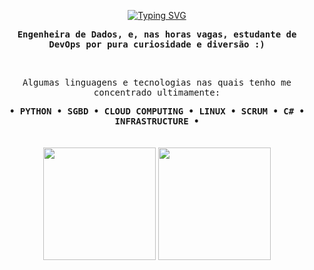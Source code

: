 <p align="center">
<a href="https://git.io/typing-svg"><img src="https://readme-typing-svg.demolab.com?font=Fira+Code&pause=1000&color=BF8AF7FF&repeat=false&width=435&lines=Hello%2C+fail+world" alt="Typing SVG" /></a>
</p>

<p align="center">
  <samp> <strong>Engenheira de Dados, e, nas horas vagas, estudante de DevOps por pura curiosidade e diversão :)</strong> </samp> 
</p>

<br>

<p align="center">
    <samp>Algumas linguagens e tecnologias nas quais tenho me concentrado ultimamente:</samp>
</p>

<div align="center">
    <samp>
        <strong>
            &bull; PYTHON &bull;
            SGBD &bull; CLOUD COMPUTING &bull; LINUX &bull;
            SCRUM &bull; C# &bull; INFRASTRUCTURE &bull;
        </strong>
</div>
      
<br>

<!--
<a href="#"><img height="100px" src="https://github-readme-stats.vercel.app/api?username=biewdev&hide_title=true&hide_border=true&show_icons=true&include_all_commits=true&count_private=true&line_height=21&text_color=000&icon_color=000&bg_color=0,fff44a,6accff,43bfff,5c1cff&theme=graywhite"/><img height="100px" src="https://github-readme-stats.vercel.app/api/top-langs/?username=biewdev&hide=html&hide_title=true&hide_border=true&layout=compact&langs_count=7&text_color=000&icon_color=fff&bg_color=0,5c1cff,43bfff,6accff,fff44a&theme=graywhite"/></a>
-->
<br>
</div>

<div align="center">
  
  <img height="180em" src="https://github-readme-stats.vercel.app/api?username=amandacordeiro&theme=dark&show_icons=true"/>
  <img height="180em" src="https://github-readme-stats.vercel.app/api/top-langs/?username=amandacordeiro&layout=compact&langs_count=7&theme=dark"/>
  
</div>

